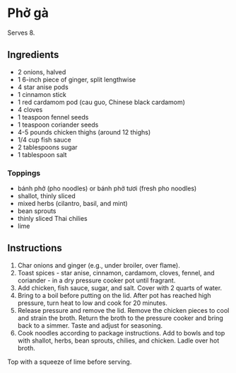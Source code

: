 # Phở gà

Serves 8.

## Ingredients

- 2 onions, halved
- 1 6-inch piece of ginger, split lengthwise
- 4 star anise pods
- 1 cinnamon stick
- 1 red cardamom pod (cau guo, Chinese black cardamom)
- 4 cloves
- 1 teaspoon fennel seeds
- 1 teaspoon coriander seeds
- 4-5 pounds chicken thighs (around 12 thighs)
- 1/4 cup fish sauce
- 2 tablespoons sugar
- 1 tablespoon salt

### Toppings

- bánh phở (pho noodles) or bánh phở tươi (fresh pho noodles)
- shallot, thinly sliced
- mixed herbs (cilantro, basil, and mint)
- bean sprouts
- thinly sliced Thai chilies
- lime

## Instructions

1. Char onions and ginger (e.g., under broiler, over flame).
2. Toast spices - star anise, cinnamon, cardamom, cloves, fennel, and coriander - in a dry pressure cooker pot until fragrant.
3. Add chicken, fish sauce, sugar, and salt. Cover with 2 quarts of water.
4. Bring to a boil before putting on the lid. After pot has reached high pressure, turn heat to low and cook for 20 minutes.
5. Release pressure and remove the lid. Remove the chicken pieces to cool and strain the broth. Return the broth to the pressure cooker and bring back to a simmer. Taste and adjust for seasoning.
6. Cook noodles according to package instructions. Add to bowls and top with shallot, herbs, bean sprouts, chilies, and chicken. Ladle over hot broth.

Top with a squeeze of lime before serving.
